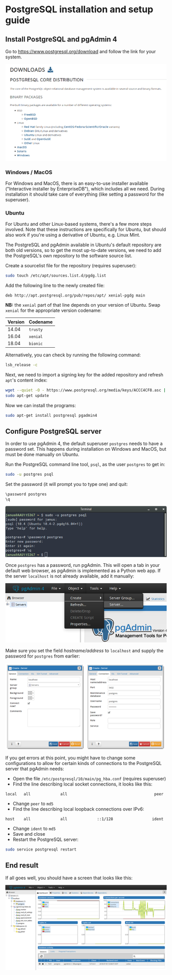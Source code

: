 # PostgreSQL installation and setup guide

## Install PostgreSQL and pgAdmin 4

Go to <https://www.postgresql.org/download> and follow the link for your system.


![](img/pg-download.png)


### Windows / MacOS

For Windows and MacOS, there is an easy-to-use installer available ("Interactive installer by EnterpriseDB"), which includes all we need.
During installation it should take care of everything (like setting a password for the superuser).


### Ubuntu

For Ubuntu and other Linux-based systems, there's a few more steps involved.
Note that these instructions are specifically for Ubuntu, but should also work if you're using a derivative of Ubuntu, e.g. Linux Mint.

The PostgreSQL and pgAdmin available in Ubuntu's default repository are both old versions, so to get the most up-to-date versions, we need to add the PostgreSQL's own repository to the software source list.

Create a sourcelist file for the repository (requires superuser):

```bash
sudo touch /etc/apt/sources.list.d/pgdg.list
```

Add the following line to the newly created file:

```
deb http://apt.postgresql.org/pub/repos/apt/ xenial-pgdg main
```

**NB:** the `xenial` part of that line depends on your version of Ubuntu.
Swap `xenial` for the appropriate version codename:

Version | Codename
--- | ---
14.04 | `trusty`
16.04 | `xenial`
18.04 | `bionic`

Alternatively, you can check by running the following command:

```bash
lsb_release -c
```

Next, we need to import a signing key for the added repository and refresh `apt`'s content index:

```bash
wget --quiet -O - https://www.postgresql.org/media/keys/ACCC4CF8.asc | sudo apt-key add -
sudo apt-get update
```

Now we can install the programs:

```bash
sudo apt-get install postgresql pgadmin4
```


## Configure PostgreSQL server

In order to use pgAdmin 4, the default superuser `postgres` needs to have a password set.
This happens during installation on Windows and MacOS, but must be done manually on Ubuntu.

Run the PostgreSQL command line tool, `psql`, as the user `postgres` to get in:

```bash
sudo -u postgres psql
```

Set the password (it will prompt you to type one) and quit:

```
\password postgres
\q
```

![](img/postgres-password.png)

Once `postgres` has a password, run pgAdmin.
This will open a tab in your default web browser, as pgAdmin is implemented as a Python web app.
If the server `localhost` is not already available, add it manually:

![](img/pgadmin-server-0.png)

Make sure you set the field _hostname/address_ to `localhost` and supply the password for `postgres` from earlier:

<img src="img/pgadmin-server-1.png" width="49%"/> <img src="img/pgadmin-server-2.png" width="49%"/>

If you get errors at this point, you might have to change some configurations to allow for certain kinds of connections to the PostgreSQL server that pgAdmin needs:

- Open the file `/etc/postgresql/10/main/pg_hba.conf` (requires superuser)
- Find the line describing local socket connections, it looks like this:
```
local   all             all                                      peer
```
- Change `peer` to `md5`
- Find the line describing local loopback connections over IPv6:
```
host    all             all             ::1/128                 ident
```
- Change `ident` to `md5`
- Save and close
- Restart the PostgreSQL server:
```bash
sudo service postgresql restart
```




## End result

If all goes well, you should have a screen that looks like this:

![](img/pgadmin-dashboard.png)
